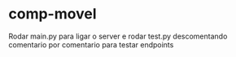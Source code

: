 # comp-movel

Rodar main.py para ligar o server e rodar test.py descomentando comentario por comentario para testar endpoints
